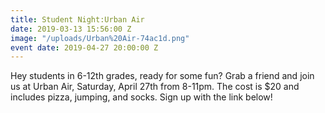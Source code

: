 ```yaml
---
title: Student Night:Urban Air
date: 2019-03-13 15:56:00 Z
image: "/uploads/Urban%20Air-74ac1d.png"
event date: 2019-04-27 20:00:00 Z
---
```


Hey students in 6-12th grades, ready for some fun? Grab a friend and join us at Urban Air, Saturday, April 27th from 8-11pm.  The cost is $20 and includes pizza, jumping, and socks. Sign up with the link below!